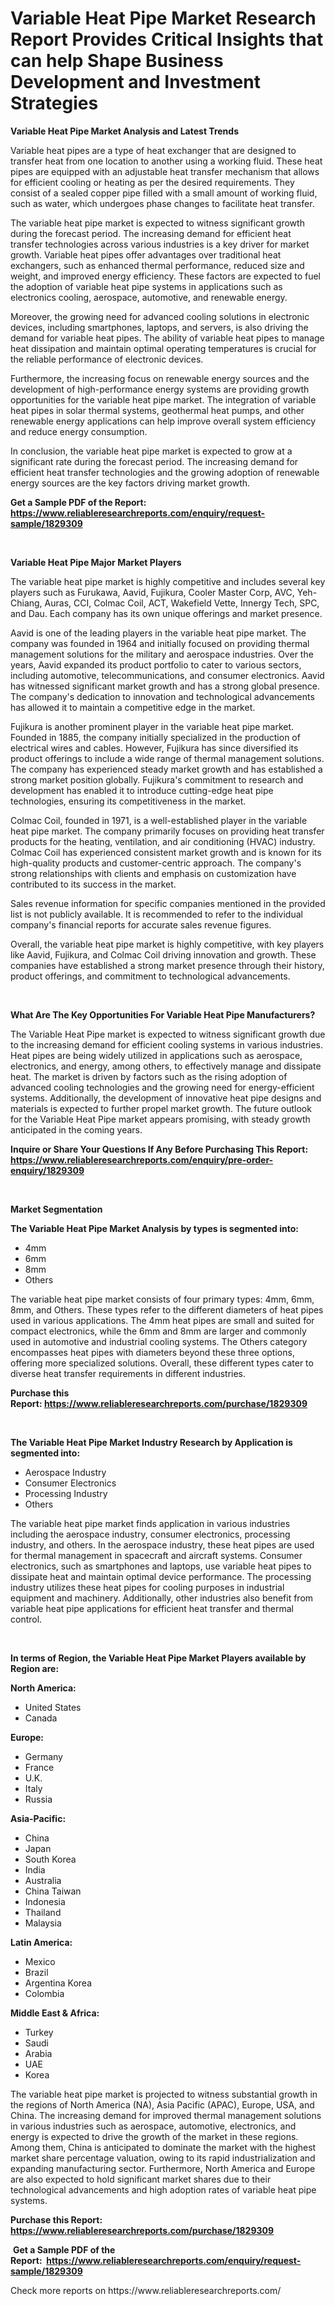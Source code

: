<p><h1>Variable Heat Pipe Market Research Report Provides Critical Insights that can help Shape Business Development and Investment Strategies</h1></p><p><strong>Variable Heat Pipe Market Analysis and Latest Trends</strong></p>
<p><p>Variable heat pipes are a type of heat exchanger that are designed to transfer heat from one location to another using a working fluid. These heat pipes are equipped with an adjustable heat transfer mechanism that allows for efficient cooling or heating as per the desired requirements. They consist of a sealed copper pipe filled with a small amount of working fluid, such as water, which undergoes phase changes to facilitate heat transfer.</p><p>The variable heat pipe market is expected to witness significant growth during the forecast period. The increasing demand for efficient heat transfer technologies across various industries is a key driver for market growth. Variable heat pipes offer advantages over traditional heat exchangers, such as enhanced thermal performance, reduced size and weight, and improved energy efficiency. These factors are expected to fuel the adoption of variable heat pipe systems in applications such as electronics cooling, aerospace, automotive, and renewable energy.</p><p>Moreover, the growing need for advanced cooling solutions in electronic devices, including smartphones, laptops, and servers, is also driving the demand for variable heat pipes. The ability of variable heat pipes to manage heat dissipation and maintain optimal operating temperatures is crucial for the reliable performance of electronic devices.</p><p>Furthermore, the increasing focus on renewable energy sources and the development of high-performance energy systems are providing growth opportunities for the variable heat pipe market. The integration of variable heat pipes in solar thermal systems, geothermal heat pumps, and other renewable energy applications can help improve overall system efficiency and reduce energy consumption.</p><p>In conclusion, the variable heat pipe market is expected to grow at a significant rate during the forecast period. The increasing demand for efficient heat transfer technologies and the growing adoption of renewable energy sources are the key factors driving market growth.</p></p>
<p><strong>Get a Sample PDF of the Report:&nbsp; <a href="https://www.reliableresearchreports.com/enquiry/request-sample/1829309">https://www.reliableresearchreports.com/enquiry/request-sample/1829309</a></strong></p>
<p>&nbsp;</p>
<p><strong>Variable Heat Pipe Major Market Players</strong></p>
<p><p>The variable heat pipe market is highly competitive and includes several key players such as Furukawa, Aavid, Fujikura, Cooler Master Corp, AVC, Yeh-Chiang, Auras, CCI, Colmac Coil, ACT, Wakefield Vette, Innergy Tech, SPC, and Dau. Each company has its own unique offerings and market presence.</p><p>Aavid is one of the leading players in the variable heat pipe market. The company was founded in 1964 and initially focused on providing thermal management solutions for the military and aerospace industries. Over the years, Aavid expanded its product portfolio to cater to various sectors, including automotive, telecommunications, and consumer electronics. Aavid has witnessed significant market growth and has a strong global presence. The company's dedication to innovation and technological advancements has allowed it to maintain a competitive edge in the market.</p><p>Fujikura is another prominent player in the variable heat pipe market. Founded in 1885, the company initially specialized in the production of electrical wires and cables. However, Fujikura has since diversified its product offerings to include a wide range of thermal management solutions. The company has experienced steady market growth and has established a strong market position globally. Fujikura's commitment to research and development has enabled it to introduce cutting-edge heat pipe technologies, ensuring its competitiveness in the market.</p><p>Colmac Coil, founded in 1971, is a well-established player in the variable heat pipe market. The company primarily focuses on providing heat transfer products for the heating, ventilation, and air conditioning (HVAC) industry. Colmac Coil has experienced consistent market growth and is known for its high-quality products and customer-centric approach. The company's strong relationships with clients and emphasis on customization have contributed to its success in the market.</p><p>Sales revenue information for specific companies mentioned in the provided list is not publicly available. It is recommended to refer to the individual company's financial reports for accurate sales revenue figures.</p><p>Overall, the variable heat pipe market is highly competitive, with key players like Aavid, Fujikura, and Colmac Coil driving innovation and growth. These companies have established a strong market presence through their history, product offerings, and commitment to technological advancements.</p></p>
<p>&nbsp;</p>
<p><strong>What Are The Key Opportunities For Variable Heat Pipe Manufacturers?</strong></p>
<p><p>The Variable Heat Pipe market is expected to witness significant growth due to the increasing demand for efficient cooling systems in various industries. Heat pipes are being widely utilized in applications such as aerospace, electronics, and energy, among others, to effectively manage and dissipate heat. The market is driven by factors such as the rising adoption of advanced cooling technologies and the growing need for energy-efficient systems. Additionally, the development of innovative heat pipe designs and materials is expected to further propel market growth. The future outlook for the Variable Heat Pipe market appears promising, with steady growth anticipated in the coming years.</p></p>
<p><strong>Inquire or Share Your Questions If Any Before Purchasing This Report: <a href="https://www.reliableresearchreports.com/enquiry/pre-order-enquiry/1829309">https://www.reliableresearchreports.com/enquiry/pre-order-enquiry/1829309</a></strong></p>
<p>&nbsp;</p>
<p><strong>Market Segmentation</strong></p>
<p><strong>The Variable Heat Pipe Market Analysis by types is segmented into:</strong></p>
<p><ul><li>4mm</li><li>6mm</li><li>8mm</li><li>Others</li></ul></p>
<p><p>The variable heat pipe market consists of four primary types: 4mm, 6mm, 8mm, and Others. These types refer to the different diameters of heat pipes used in various applications. The 4mm heat pipes are small and suited for compact electronics, while the 6mm and 8mm are larger and commonly used in automotive and industrial cooling systems. The Others category encompasses heat pipes with diameters beyond these three options, offering more specialized solutions. Overall, these different types cater to diverse heat transfer requirements in different industries.</p></p>
<p><strong>Purchase this Report:&nbsp;<a href="https://www.reliableresearchreports.com/purchase/1829309">https://www.reliableresearchreports.com/purchase/1829309</a></strong></p>
<p>&nbsp;</p>
<p><strong>The Variable Heat Pipe Market Industry Research by Application is segmented into:</strong></p>
<p><ul><li>Aerospace Industry</li><li>Consumer Electronics</li><li>Processing Industry</li><li>Others</li></ul></p>
<p><p>The variable heat pipe market finds application in various industries including the aerospace industry, consumer electronics, processing industry, and others. In the aerospace industry, these heat pipes are used for thermal management in spacecraft and aircraft systems. Consumer electronics, such as smartphones and laptops, use variable heat pipes to dissipate heat and maintain optimal device performance. The processing industry utilizes these heat pipes for cooling purposes in industrial equipment and machinery. Additionally, other industries also benefit from variable heat pipe applications for efficient heat transfer and thermal control.</p></p>
<p>&nbsp;</p>
<p><strong>In terms of Region, the Variable Heat Pipe Market Players available by Region are:</strong></p>
<p>
    <p> <strong> North America: </strong>
        <ul>
            <li>United States</li>
            <li>Canada</li>
        </ul>
        </p> 
    <p> <strong> Europe: </strong>
        <ul>
            <li>Germany</li>
            <li>France</li>
            <li>U.K.</li>
            <li>Italy</li>
            <li>Russia</li>
        </ul>
        </p> 
    <p> <strong> Asia-Pacific: </strong>
        <ul>
            <li>China</li>
            <li>Japan</li>
            <li>South Korea</li>
            <li>India</li>
            <li>Australia</li>
            <li>China Taiwan</li>
            <li>Indonesia</li>
            <li>Thailand</li>
            <li>Malaysia</li>
        </ul>
        </p> 
    <p> <strong> Latin America: </strong>
        <ul>
            <li>Mexico</li>
            <li>Brazil</li>
            <li>Argentina Korea</li>
            <li>Colombia</li>
        </ul>
        </p> 
    <p> <strong> Middle East & Africa: </strong>
        <ul>
            <li>Turkey</li>
            <li>Saudi</li>
            <li>Arabia</li>
            <li>UAE</li>
            <li>Korea</li>
        </ul>
    </p>
    </p>
<p><p>The variable heat pipe market is projected to witness substantial growth in the regions of North America (NA), Asia Pacific (APAC), Europe, USA, and China. The increasing demand for improved thermal management solutions in various industries such as aerospace, automotive, electronics, and energy is expected to drive the growth of the market in these regions. Among them, China is anticipated to dominate the market with the highest market share percentage valuation, owing to its rapid industrialization and expanding manufacturing sector. Furthermore, North America and Europe are also expected to hold significant market shares due to their technological advancements and high adoption rates of variable heat pipe systems.</p></p>
<p><strong>Purchase this Report: <a href="https://www.reliableresearchreports.com/purchase/1829309">https://www.reliableresearchreports.com/purchase/1829309</a></strong></p>
<p>&nbsp;<strong>Get a Sample PDF of the Report:&nbsp;&nbsp;<a href="https://www.reliableresearchreports.com/enquiry/request-sample/1829309">https://www.reliableresearchreports.com/enquiry/request-sample/1829309</a></strong></p>
<p><strong></strong></p>
<p>Check more reports on https://www.reliableresearchreports.com/</p>